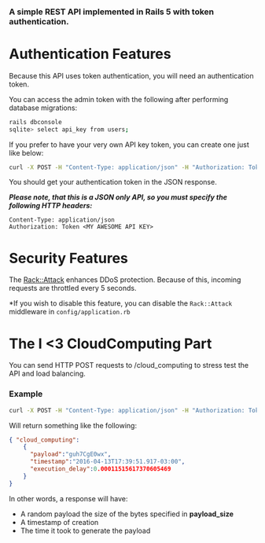 ### A simple REST API implemented in Rails 5 with token authentication.



# Authentication Features
Because this API uses token authentication, you will need an authentication token.

You can access the admin token with the following after performing database migrations:

```bash
rails dbconsole
sqlite> select api_key from users;
```

If you prefer to have your very own API key token, you can create one just like below:

```bash
curl -X POST -H "Content-Type: application/json" -H "Authorization: Token <MY AWESOME API KEY>" -d '{"user": {"name": "Brian", "email": "itsbriany@gmail.com"}}' http://localhost:3000/users
```

You should get your authentication token in the JSON response.

***Please note, that this is a JSON only API, so you must specify the following HTTP headers:***

    Content-Type: application/json
    Authorization: Token <MY AWESOME API KEY>






# Security Features

The [Rack::Attack](https://github.com/kickstarter/rack-attack) enhances DDoS protection. Because of this, incoming requests are throttled every 5 seconds.

*If you wish to disable this feature, you can disable the `Rack::Attack` middleware in `config/application.rb`






# The I <3 CloudComputing Part

You can send HTTP POST requests to /cloud_computing to stress test the API and load balancing.

### Example

```bash
curl -X POST -H "Content-Type: application/json" -H "Authorization: Token <MY AWESOME API TOKEN>" -d '{"cloud_computing": {"id": 1, "payload_size": 10}}'  http://localhost:3000/cloud_computing
```
   Will return something like the following:
   
```json
{ "cloud_computing":
    { 
      "payload":"guh7CgE0wx",
      "timestamp":"2016-04-13T17:39:51.917-03:00",
      "execution_delay":0.00011515617370605469 
    }
}
```

In other words, a response will have:

 - A random payload the size of the bytes specified in **payload_size**
 - A timestamp of creation
 - The time it took to generate the payload
